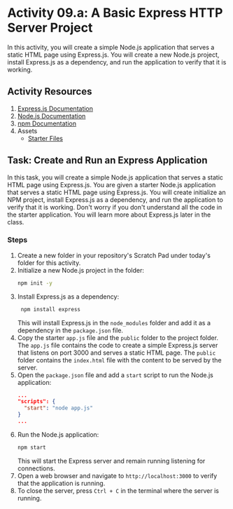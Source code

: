 # Activity 09.a: A Basic Express HTTP Server Project

In this activity, you will create a simple Node.js application that serves a static HTML page using Express.js. You will create a new Node.js project, install Express.js as a dependency, and run the application to verify that it is working.

## Activity Resources

1. [Express.js Documentation](https://expressjs.com/)
2. [Node.js Documentation](https://nodejs.org/)
3. [npm Documentation](https://docs.npmjs.com/)
4. Assets
   * [Starter Files](files/)

## Task: Create and Run an Express Application

In this task, you will create a simple Node.js application that serves a static HTML page using Express.js. You are given a starter Node.js application that serves a static HTML page using Express.js. You will create initialize an NPM project, install Express.js as a dependency, and run the application to verify that it is working. Don't worry if you don't understand all the code in the starter application. You will learn more about Express.js later in the class.

### Steps

1. Create a new folder in your repository's Scratch Pad under today's folder for this activity.
2. Initialize a new Node.js project in the folder:
   ```bash
   npm init -y
   ```
3. Install Express.js as a dependency:
   ```bash
    npm install express
    ```
    This will install Express.js in the `node_modules` folder and add it as a dependency in the `package.json` file.
4. Copy the starter `app.js` file and the `public` folder to the project folder. The `app.js` file contains the code to create a simple Express.js server that listens on port 3000 and serves a static HTML page. The `public` folder contains the `index.html` file with the content to be served by the server.
5. Open the `package.json` file and add a `start` script to run the Node.js application:
    ```json
    ...
    "scripts": {
      "start": "node app.js"
    }
    ...
    ```
6. Run the Node.js application:
    ```bash
    npm start
    ```
    This will start the Express server and remain running listening for connections.
7. Open a web browser and navigate to `http://localhost:3000` to verify that the application is running.
8. To close the server, press `Ctrl + C` in the terminal where the server is running.





